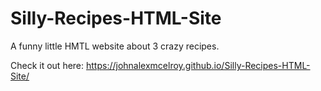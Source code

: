 # Silly-Recipes-HTML-Site
A funny little HMTL website about 3 crazy recipes.


Check it out here: https://johnalexmcelroy.github.io/Silly-Recipes-HTML-Site/

